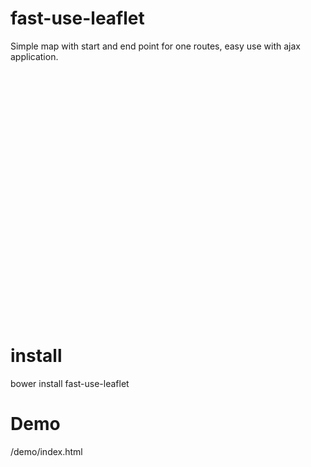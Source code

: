 # fast-use-leaflet

Simple map with start and end point for one routes, easy use with ajax application.

<div id="map" style="height:400px; width:600px"></div>

# install

bower install fast-use-leaflet 

# Demo 

/demo/index.html


